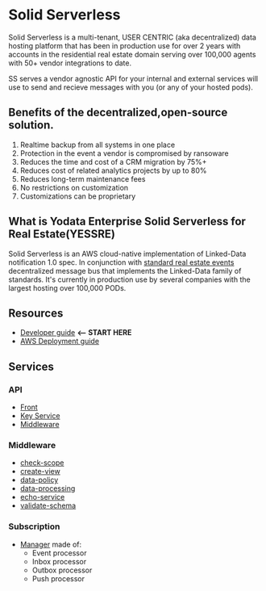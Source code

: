 # Solid Serverless

Solid Serverless is a multi-tenant, USER CENTRIC (aka decentralized) data hosting platform that has been in production use 
for over 2 years with accounts in the residential real estate domain serving over 100,000 agents
with 50+ vendor integrations to date.

SS serves a vendor agnostic API for your internal and external services will use to send and recieve messages with you (or any of your hosted pods).

## Benefits of the decentralized,open-source solution.

1. Realtime backup from all systems in one place
2. Protection in the event a vendor is compromised by ransoware
3. Reduces the time and cost of a CRM migration by 75%+
5. Reduces cost of related analytics projects by up to 80%
6. Reduces long-term maintenance fees
7. No restrictions on customization
8. Customizations can be proprietary

## What is Yodata Enterprise Solid Serverless for Real Estate(YESSRE)

Solid Serverless is an AWS cloud-native implementation of Linked-Data notification 1.0 spec.
In conjunction with [standard real estate events](https://github.com/Yodata/real-estate)
decentralized message bus that implements the Linked-Data family of standards.
It's currently in production use by several companies with the largest hosting over 100,000 PODs.

## Resources

- [Developer guide](dev.md) **<-- START HERE**
- [AWS Deployment guide](deploy/aws/README.md)

## Services

### API

- [Front](service/api-front/README.md)
- [Key Service](service/api-key-service/README.md)
- [Middleware](service/api-middleware/README.md)

### Middleware

- [check-scope](service/check-scope/README.md)
- [create-view](service/create-view/README.md)
- [data-policy](service/data-policy/README.md)
- [data-processing](service/data-processing/README.md)
- [echo-service](service/echo-service/README.md)
- [validate-schema](service/validate-schema/README.md)

### Subscription

- [Manager](service/subscription-manager/README.md) made of:
  - Event processor
  - Inbox processor
  - Outbox processor
  - Push processor
